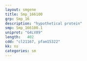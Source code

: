 ```yaml
---
layout: smgene
title: Smp_166100
grp: Smp_16
description: "hypothetical protein"
smp: Smp_166100.1
uniprot: "G4LV89"
length:   402
cdd: "cl21167, pfam15322"
kk: ns
categories: sm
---
```

